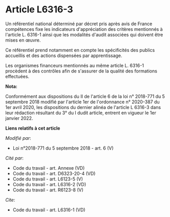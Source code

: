 # Article L6316-3

Un référentiel national déterminé par décret pris après avis de France compétences fixe les indicateurs d'appréciation des
critères mentionnés à l'article L. 6316-1 ainsi que les modalités d'audit associées qui doivent être mises en œuvre. 

Ce référentiel prend notamment en compte les spécificités des publics accueillis et des actions dispensées par
apprentissage. 

Les organismes financeurs mentionnés au même article L. 6316-1 procèdent à des contrôles afin de s'assurer de la qualité des
formations effectuées.

**Nota:**

Conformément aux dispositions du II de l'article 6 de la loi n° 2018-771 du 5 septembre 2018 modifié par l'article 1er de
l'ordonnance n° 2020-387 du 1er avril 2020, les dispositions du dernier alinéa de l'article L 6316-3 dans leur rédaction
résultant du 3° du I dudit article, entrent en vigueur le 1er janvier 2022.

**Liens relatifs à cet article**

_Modifié par_:

  - Loi n°2018-771 du 5 septembre 2018 - art. 6 (V)

_Cité par_:

  - Code du travail - art. Annexe (VD)
  - Code du travail - art. D6323-20-4 (VD)
  - Code du travail - art. L6123-5 (V)
  - Code du travail - art. L6316-2 (VD)
  - Code du travail - art. R6123-8 (V)

_Cite_:

  - Code du travail - art. L6316-1 (VD)
